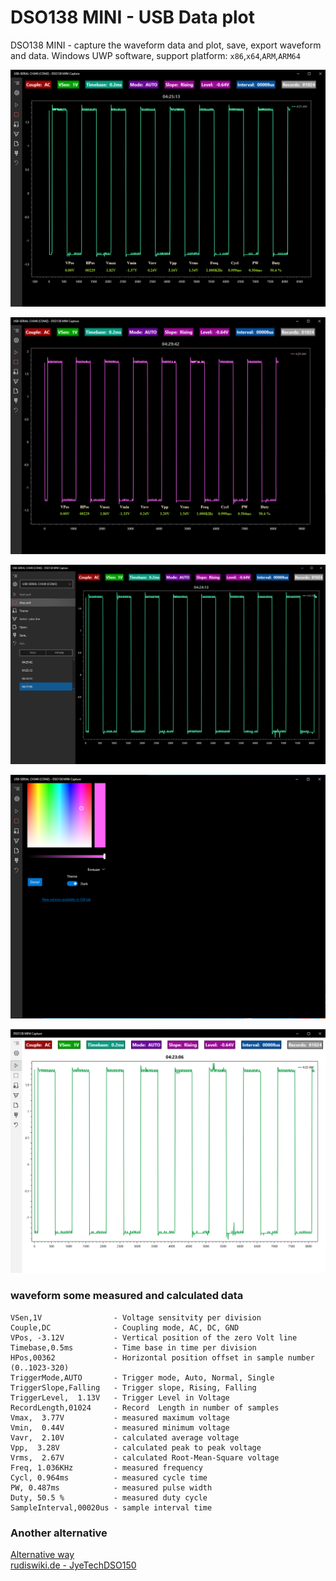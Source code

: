 # DSO138 MINI - USB Data plot
DSO138 MINI - capture the waveform data and plot, save, export waveform and data.
Windows UWP software, support platform: `x86`,`x64`,`ARM`,`ARM64`

![DSO138 MINI - capture 1](docs/Image1.png)  

![DSO138 MINI - capture 1](docs/Image2.png)  

![DSO138 MINI - capture 1](docs/Image3.png)  

![DSO138 MINI - capture 1](docs/Image4.png)  

![DSO138 MINI - capture 1](docs/Image5.png)  

### waveform some measured and calculated data

```
VSen,1V                - Voltage sensitvity per division
Couple,DC              - Coupling mode, AC, DC, GND
VPos, -3.12V           - Vertical position of the zero Volt line
Timebase,0.5ms         - Time base in time per division
HPos,00362             - Horizontal position offset in sample number (0..1023-320)
TriggerMode,AUTO       - Trigger mode, Auto, Normal, Single
TriggerSlope,Falling   - Trigger slope, Rising, Falling
TriggerLevel,  1.13V   - Trigger Level in Voltage
RecordLength,01024     - Record  Length in number of samples
Vmax,  3.77V           - measured maximum voltage
Vmin,  0.44V           - measured minimum voltage
Vavr,  2.10V           - calculated average voltage
Vpp,  3.28V            - calculated peak to peak voltage
Vrms,  2.67V           - calculated Root-Mean-Square voltage
Freq, 1.036KHz         - measured frequency
Cycl, 0.964ms          - measured cycle time
PW, 0.487ms            - measured pulse width
Duty, 50.5 %           - measured duty cycle
SampleInterval,00020us - sample interval time
```

### Another alternative

[Alternative way](blob/main/Alternative/README.md)  
[rudiswiki.de - JyeTechDSO150](https://www.rudiswiki.de/wiki9/JyeTechDSO150)  
